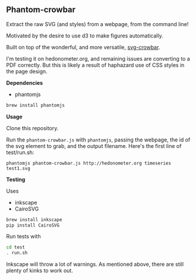 Phantom-crowbar
---------------

Extract the raw SVG (and styles) from a webpage, from the command line!

Motivated by the desire to use d3 to make figures automatically.

Built on top of the wonderful, and more versatile, [svg-crowbar](http://nytimes.github.io/svg-crowbar/).

I'm testing it on hedonometer.org, and remaining issues are converting to a PDF correctly. But this is likely a result of haphazard use of CSS styles in the page design.

**Dependencies**

* phantomjs

```bash
brew install phantomjs
```

**Usage**

Clone this repository.

Run the `phantom-crowbar.js` with `phantomjs`, passing the webpage, the id of the svg element to grab, and the output filename.
Here's the first line of test/run.sh:

    phantomjs phantom-crowbar.js http://hedonometer.org timeseries test1.svg

**Testing**

Uses

* inkscape
* CairoSVG

```bash
brew install inkscape
pip install CairoSVG
```

Run tests with 

```bash
cd test
. run.sh
```

Inkscape will throw a lot of warnings.
As mentioned above, there are still plenty of kinks to work out.


